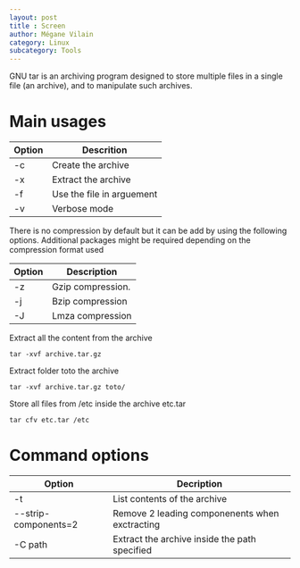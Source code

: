 ```yaml
---
layout: post
title : Screen
author: Mégane Vilain
category: Linux
subcategory: Tools
---
```


 GNU tar is an archiving program designed to store multiple files in a single file (an archive), and to manipulate such archives.

# Main usages
|Option|Descrition|
|---|---|
| -c | Create the archive
| -x | Extract the archive
| -f | Use the file in arguement
| -v | Verbose mode

There is no compression by default but it can be add by using the following options.
Additional packages might be required depending on the compression format used 

|Option|Description|
|---|---|
| -z | Gzip compression.
| -j | Bzip compression
| -J | Lmza compression 

Extract all the content from the archive 
```
tar -xvf archive.tar.gz 
```

Extract folder toto  the archive 
```
tar -xvf archive.tar.gz toto/
```

Store all files from /etc inside the archive etc.tar
```
tar cfv etc.tar /etc
```

# Command options

|Option|Decription|
|---|---|
| -t| List contents of the archive|
| --strip-components=2| Remove 2 leading componenents when exctracting
| -C path| Extract the archive inside the path specified| 





